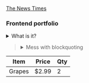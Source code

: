 <a href="https://jimmythongtran.github.io/the-news-times/">The News Times</a>

### Frontend portfolio
<details>
<summary>What is it?</summary>
```
A nice way to view collapsibles. Hopefully, this works.
```
</details>


> <details>
> <summary>Mess with blockquoting</summary>
> Fresh
> </details>

| Item | Price | Qty |
|------|-------|-----|
|Grapes|$2.99  |2    |